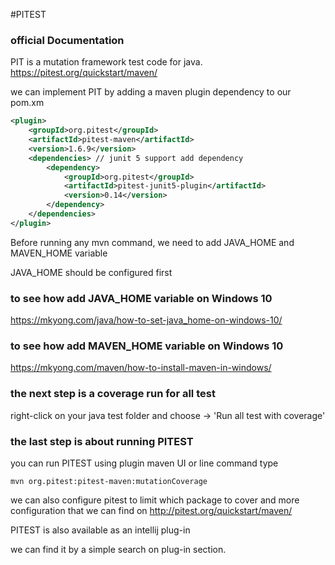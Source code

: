 #PITEST
### official Documentation 
PIT is a mutation framework test code for java.
https://pitest.org/quickstart/maven/

we can implement PIT by adding a maven plugin dependency to our pom.xm

````xml
<plugin>
    <groupId>org.pitest</groupId>
    <artifactId>pitest-maven</artifactId>
    <version>1.6.9</version>
    <dependencies> // junit 5 support add dependency
        <dependency>
            <groupId>org.pitest</groupId>
            <artifactId>pitest-junit5-plugin</artifactId>
            <version>0.14</version>
        </dependency>
    </dependencies>
</plugin>
````

Before running any mvn command, we need to add JAVA_HOME and MAVEN_HOME variable 

JAVA_HOME should be configured first
 
### to see how add JAVA_HOME variable on Windows 10
https://mkyong.com/java/how-to-set-java_home-on-windows-10/

### to see how add MAVEN_HOME variable on Windows 10
https://mkyong.com/maven/how-to-install-maven-in-windows/

### the next step is a coverage run for all test 

right-click on your java test folder and choose -> 'Run all test with coverage'

### the last step is about running PITEST 

you can run PITEST using plugin maven UI or line command type 

    mvn org.pitest:pitest-maven:mutationCoverage

we can also configure pitest to limit which package to cover and more configuration that we can find on  http://pitest.org/quickstart/maven/

PITEST is also available as an intellij plug-in 

we can find it by a simple search on plug-in section.
